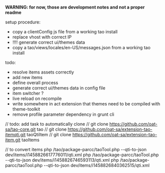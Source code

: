**WARNING: for now, those are development notes and not a proper readme**


setup procedure:

- copy a clientConfig js file from a working tao install
- replace vhost with correct IP
- !!!! generate correct ui/themes data 
- copy a tao/views/locales/en-US/messages.json from a working tao install

todo:

- resolve items assets correctly
- add new items
- define overall process
- generate correct ui/themes data in config file 
- item switcher ?
- live reload on recompile
- write somewhere in act extension that themes need to be compiled with theme-toolkit
- remove profile parameter dependency in grunt cli



// todo: add task to automatically clone
// git clone https://github.com/oat-sa/tao-core.git tao
// git clone https://github.com/oat-sa/extension-tao-itemqti.git taoQtiItem
// git clone https://github.com/oat-sa/extension-tao-item.git taoItems

// to convert items
php /tao/package-parcc/taoTool.php --qti-to-json dev/items/i1458826617776011/qti.xml
php /tao/package-parcc/taoTool.php --qti-to-json dev/items/i1458826746593113/qti.xml
php /tao/package-parcc/taoTool.php --qti-to-json dev/items/i1458826840362515/qti.xml
